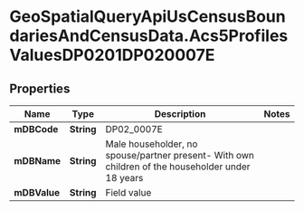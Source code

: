 # GeoSpatialQueryApiUsCensusBoundariesAndCensusData.Acs5ProfilesValuesDP0201DP020007E

## Properties

Name | Type | Description | Notes
------------ | ------------- | ------------- | -------------
**mDBCode** | **String** | DP02_0007E | 
**mDBName** | **String** | Male householder, no spouse/partner present- With own children of the householder under 18 years | 
**mDBValue** | **String** | Field value | 



